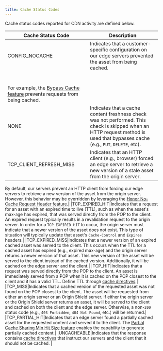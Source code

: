 ```yaml
---
title: Cache Status Codes
---
```


Cache status codes reported for CDN activity are defined below.

| Cache Status Code  | Description  |
|--- |--- |
|CONFIG_NOCACHE|Indicates that a customer-specific configuration on our edge servers prevented the asset from being cached. 
<br /><br />For example, the [Bypass Cache feature](/guides/performance/rules/features#bypass-cache) prevents requests from being cached.|
|NONE|Indicates that a cache content freshness check was not performed. This check is skipped when an HTTP request method is used that bypasses cache (e.g., `PUT`, `DELETE`, etc).|
|TCP_CLIENT_REFRESH_MISS|Indicates that an HTTP client (e.g., browser) forced an edge server to retrieve a new version of a stale asset from the origin server. 

By default, our servers prevent an HTTP client from forcing our edge servers to retrieve a new version of the asset from the origin server. However, this behavior may be overridden by leveraging the [Honor No-Cache Request Header feature](/guides/performance/rules/features#honor-no-cache-request-header).|
|TCP_EXPIRED_HIT|Indicates that a request for an asset with an expired time to live (TTL), such as when the asset's max-age has expired, that was served directly from the POP to the client. 
An expired request typically results in a revalidation request to the origin server. In order for a `TCP_EXPIRED_HIT` to occur, the origin server must indicate that a newer version of the asset does not exist. This type of situation will typically update that asset's `Cache-Control` and `Expires` headers.|
|TCP_EXPIRED_MISS|Indicates that a newer version of an expired cached asset was served to the client. This occurs when the TTL for a cached asset has expired (e.g., expired max-age) and the origin server returns a newer version of that asset. This new version of the asset will be served to the client instead of the cached version. Additionally, it will be cached on the edge server and the client.|
|TCP_HIT|Indicates that a request was served directly from the POP to the client. An asset is immediately served from a POP when it is cached on the POP closest to the client and it has a valid TTL. Define TTL through [cache directives](/guides/performance/caching#cache-directives).|
|TCP_MISS|Indicates that a cached version of the requested asset was not found on the POP closest to the client. The asset will be requested from either an origin server or an Origin Shield server. If either the origin server or the Origin Shield server returns an asset, it will be served to the client and cached on both the client and the edge server. Otherwise, a non-`200` status code (e.g., `403 Forbidden`, `404 Not Found`, etc.) will be returned.|
|TCP_PARTIAL_HIT|Indicates that an edge server found a partially cached asset for the requested content and served it to the client. The [Partial Cache Sharing Min Hit Size feature](/guides/performance/rules/features#partial-cache-sharing-min-hit-size) enables the capability to generate partially cached content.|
|UNCACHEABLE|Indicates that the response contains [cache directives](/guides/performance/caching#cache-directives) that instruct our servers and the client that it should not be cached. |

